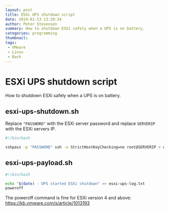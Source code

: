 ```yaml
---
layout: post
title: ESXi UPS shutdown script
date: 2019-01-13 13:29:34
author: Peter Stevenson
summary: How to shutdown ESXi safely when a UPS is on battery.
categories: programming
thumbnail:
tags:
 - VMware
 - Linux
 - Bash
---
```


# ESXi UPS shutdown script

How to shutdown ESXi safely when a UPS is on battery.

## esxi-ups-shutdown.sh

Replace `"PASSWORD"` with the ESXi server password and replace `SERVERIP` with the ESXi servers IP.

```sh
#!/bin/bash

sshpass -p "PASSWORD" ssh -o StrictHostKeyChecking=no root@SERVERIP < esxi-ups-payload.sh
```

## esxi-ups-payload.sh

```sh
#!/bin/bash

echo "$(date) - UPS started ESXi shutdown" >> esxi-ups-log.txt
poweroff
```

The poweroff command is fine for ESXi version 4 and above: https://kb.vmware.com/s/article/1013193

